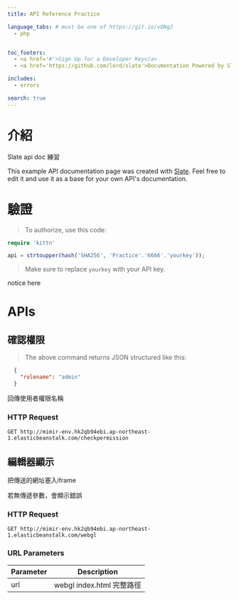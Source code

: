 ```yaml
---
title: API Reference Practice

language_tabs: # must be one of https://git.io/vQNgJ
  - php


toc_footers:
  - <a href='#'>Sign Up for a Developer Key</a>
  - <a href='https://github.com/lord/slate'>Documentation Powered by Slate</a>

includes:
  - errors

search: true
---
```


# 介紹

Slate api doc 練習

This example API documentation page was created with [Slate](https://github.com/lord/slate). Feel free to edit it and use it as a base for your own API's documentation.

# 驗證

> To authorize, use this code:

```php
require 'kittn'

api = strtoupper(hash('SHA256', 'Practice'.'6666'.'yourkey'));
```

> Make sure to replace `yourkey` with your API key.

<aside class="notice">
notice here
</aside>

# APIs

## 確認權限

> The above command returns JSON structured like this:

```json
  {
    "rolename": "admin"
  }

```

回傳使用者權限名稱

### HTTP Request

`GET http://mimir-env.hk2qb94ebi.ap-northeast-1.elasticbeanstalk.com/checkpermission`


## 編輯器顯示


把傳送的網址塞入iframe

<aside class="warning">若無傳遞參數，會顯示錯誤</aside>

### HTTP Request

`GET http://mimir-env.hk2qb94ebi.ap-northeast-1.elasticbeanstalk.com/webgl`

### URL Parameters

Parameter | Description
--------- | -----------
url | webgl index.html 完整路徑

